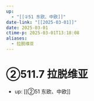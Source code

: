 ```yaml
---
up:
  - "[[②51 东欧、中欧]]"
date-link: "[[2025-03-01]]"
date: 2025-03-01
ctime-p: 2025-03-01T13:18:08
aliases:
  - 拉脱维亚
---
```


# ②511.7 拉脱维亚

- up: [[②51 东欧、中欧]]
